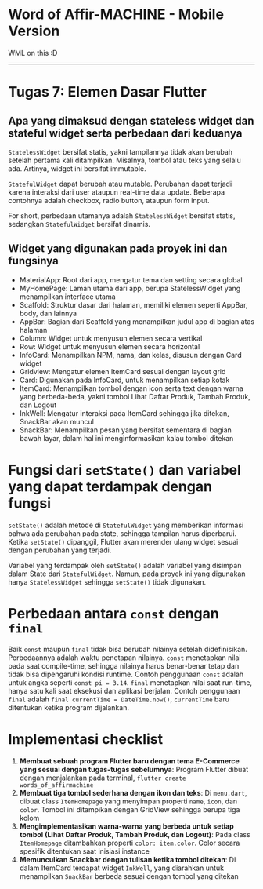 # Word of Affir-MACHINE - Mobile Version
WML on this :D

---

# Tugas 7: Elemen Dasar Flutter
## Apa yang dimaksud dengan stateless widget dan stateful widget serta perbedaan dari keduanya
`StatelessWidget` bersifat statis, yakni tampilannya tidak akan berubah setelah pertama kali ditampilkan. Misalnya, tombol atau teks yang selalu ada. Artinya, widget ini bersifat immutable.

`StatefulWidget` dapat berubah atau mutable. Perubahan dapat terjadi karena interaksi dari user ataupun real-time data update. Beberapa contohnya adalah checkbox, radio button, ataupun form input. 

For short, perbedaan utamanya adalah `StatelessWidget` bersifat statis, sedangkan `StatefulWidget` bersifat dinamis.

## Widget yang digunakan pada proyek ini dan fungsinya
- MaterialApp: Root dari app, mengatur tema dan setting secara global
- MyHomePage: Laman utama dari app, berupa StatelessWidget yang menampilkan interface utama
- Scaffold: Struktur dasar dari halaman, memiliki elemen seperti AppBar, body, dan lainnya
- AppBar: Bagian dari Scaffold yang menampilkan judul app di bagian atas halaman
- Column: Widget untuk menyusun elemen secara vertikal
- Row: Widget untuk menyusun elemen secara horizontal
- InfoCard: Menampilkan NPM, nama, dan kelas, disusun dengan Card widget
- Gridview: Mengatur elemen ItemCard sesuai dengan layout grid
- Card: Digunakan pada InfoCard, untuk menampilkan setiap kotak
- ItemCard: Menampilkan tombol dengan icon serta text dengan warna yang berbeda-beda, yakni tombol Lihat Daftar Produk, Tambah Produk, dan Logout
- InkWell: Mengatur interaksi pada ItemCard sehingga jika ditekan, SnackBar akan muncul
- SnackBar: Menampilkan pesan yang bersifat sementara di bagian bawah layar, dalam hal ini menginformasikan kalau tombol ditekan

# Fungsi dari `setState()` dan variabel yang dapat terdampak dengan fungsi
`setState()` adalah metode di `StatefulWidget` yang memberikan informasi bahwa ada perubahan pada state, sehingga tampilan harus diperbarui. Ketika `setState()` dipanggil, Flutter akan merender ulang widget sesuai dengan perubahan yang terjadi.

Variabel yang terdampak oleh `setState()` adalah variabel yang disimpan dalam State dari `StatefulWidget`. Namun, pada proyek ini yang digunakan hanya `StatelessWidget` sehingga `setState()` tidak digunakan.

# Perbedaan antara `const` dengan `final`
Baik `const` maupun `final` tidak bisa berubah nilainya setelah didefinisikan. Perbedaannya adalah waktu penetapan nilainya. `const` menetapkan nilai pada saat compile-time, sehingga nilainya harus benar-benar tetap dan tidak bisa dipengaruhi kondisi runtime. Contoh penggunaan `const` adalah untuk angka seperti `const pi = 3.14`. `final` menetapkan nilai saat run-time, hanya satu kali saat eksekusi dan aplikasi berjalan. Contoh penggunaan `final` adalah `final currentTime = DateTime.now()`, `currentTime` baru ditentukan ketika program dijalankan.

# Implementasi checklist
1. **Membuat sebuah program Flutter baru dengan tema E-Commerce yang sesuai dengan tugas-tugas sebelumnya**: Program Flutter dibuat dengan menjalankan pada terminal, `flutter create words_of_affirmachine`
2. **Membuat tiga tombol sederhana dengan ikon dan teks**: Di `menu.dart`, dibuat class `ItemHomepage` yang menyimpan properti `name`, `icon`, dan `color`. Tombol ini ditampikan dengan GridView sehingga berupa tiga kolom
3. **Mengimplementasikan warna-warna yang berbeda untuk setiap tombol (Lihat Daftar Produk, Tambah Produk, dan Logout)**: Pada class `ItemHomepage` ditambahkan properti `color: item.color`. Color secara spesifik ditentukan saat inisiasi instance
4. **Memunculkan Snackbar dengan tulisan ketika tombol ditekan**: Di dalam ItemCard terdapat widget `InkWell`, yang diarahkan untuk menampilkan `SnackBar` berbeda sesuai dengan tombol yang ditekan